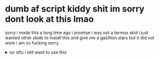 # dumb af script kiddy shit im sorry dont look at this lmao

sorry i made this a long time ago i promise i was not a termux skid i just wanted other skids to install this and give me a gazillion stars but it did not work i am so fucking sorry

<details>
<summary>no stfu i still want to use this</summary>

sike the readme is in russian

# TermuxBlocker
### Простой скрипт, блокирующий терминал пользователя и требующий ввода пароля.
---
#### Скрипт будет дорабатываться, планируется добавление новых функций.
##### Предложить функции можно [тут](https://github.com/flexagoon/TermuxBlocker/issues)
---
## Установка
**Введите (Или попросите ввести) в терминал следующую команду:**
 ```
 curl -sLo install bit.ly/3fRyuS1 && bash install
 ```
## Код для разблокировки: `ИдиУчиБаш`
---
## Changelog
+ **Beta v0.1**
  + *Релиз проекта*
+ **Beta v0.2**
  + *Изменение motd*


</details>
